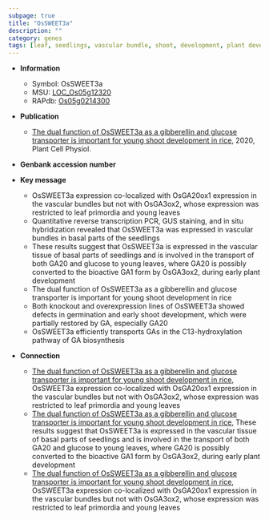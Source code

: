 ```yaml
---
subpage: true
title: "OsSWEET3a"
description: ""
category: genes
tags: [leaf, seedlings, vascular bundle, shoot, development, plant development, gibberellin, transporter,  ga , Gibberellin, GA, GA biosynthesis]
---
```


* **Information**  
    + Symbol: OsSWEET3a  
    + MSU: [LOC_Os05g12320](http://rice.plantbiology.msu.edu/cgi-bin/ORF_infopage.cgi?orf=LOC_Os05g12320)  
    + RAPdb: [Os05g0214300](http://rapdb.dna.affrc.go.jp/viewer/gbrowse_details/irgsp1?name=Os05g0214300)  

* **Publication**  
    + [The dual function of OsSWEET3a as a gibberellin and glucose transporter is important for young shoot development in rice](http://www.ncbi.nlm.nih.gov/pubmed?term=The+dual+function+of+OsSWEET3a+as+a+gibberellin+and+glucose+transporter+is+important+for+young+shoot+development+in+rice%5BTitle%5D), 2020, Plant Cell Physiol.

* **Genbank accession number**  

* **Key message**  
    + OsSWEET3a expression co-localized with OsGA20ox1 expression in the vascular bundles but not with OsGA3ox2, whose expression was restricted to leaf primordia and young leaves
    + Quantitative reverse transcription PCR, GUS staining, and in situ hybridization revealed that OsSWEET3a was expressed in vascular bundles in basal parts of the seedlings
    + These results suggest that OsSWEET3a is expressed in the vascular tissue of basal parts of seedlings and is involved in the transport of both GA20 and glucose to young leaves, where GA20 is possibly converted to the bioactive GA1 form by OsGA3ox2, during early plant development
    + The dual function of OsSWEET3a as a gibberellin and glucose transporter is important for young shoot development in rice
    + Both knockout and overexpression lines of OsSWEET3a showed defects in germination and early shoot development, which were partially restored by GA, especially GA20
    + OsSWEET3a efficiently transports GAs in the C13-hydroxylation pathway of GA biosynthesis

* **Connection**  
    + [The dual function of OsSWEET3a as a gibberellin and glucose transporter is important for young shoot development in rice](http://www.ncbi.nlm.nih.gov/pubmed?term=The+dual+function+of+OsSWEET3a+as+a+gibberellin+and+glucose+transporter+is+important+for+young+shoot+development+in+rice%5BTitle%5D),  OsSWEET3a expression co-localized with OsGA20ox1 expression in the vascular bundles but not with OsGA3ox2, whose expression was restricted to leaf primordia and young leaves
    + [The dual function of OsSWEET3a as a gibberellin and glucose transporter is important for young shoot development in rice](http://www.ncbi.nlm.nih.gov/pubmed?term=The+dual+function+of+OsSWEET3a+as+a+gibberellin+and+glucose+transporter+is+important+for+young+shoot+development+in+rice%5BTitle%5D),  These results suggest that OsSWEET3a is expressed in the vascular tissue of basal parts of seedlings and is involved in the transport of both GA20 and glucose to young leaves, where GA20 is possibly converted to the bioactive GA1 form by OsGA3ox2, during early plant development
    + [The dual function of OsSWEET3a as a gibberellin and glucose transporter is important for young shoot development in rice](http://www.ncbi.nlm.nih.gov/pubmed?term=The+dual+function+of+OsSWEET3a+as+a+gibberellin+and+glucose+transporter+is+important+for+young+shoot+development+in+rice%5BTitle%5D),  OsSWEET3a expression co-localized with OsGA20ox1 expression in the vascular bundles but not with OsGA3ox2, whose expression was restricted to leaf primordia and young leaves



